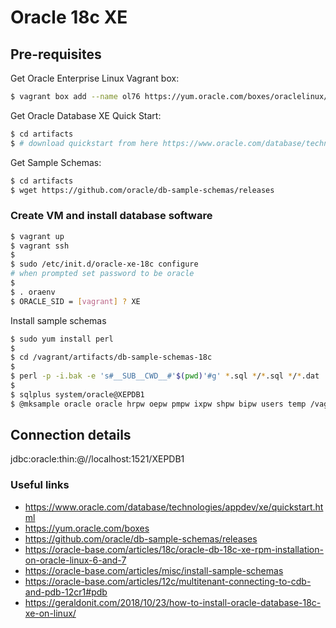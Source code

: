 # Oracle 18c XE

## Pre-requisites 

Get Oracle Enterprise Linux Vagrant box:

```bash
$ vagrant box add --name ol76 https://yum.oracle.com/boxes/oraclelinux/ol76/ol76.box
```

Get Oracle Database XE Quick Start:

```bash
$ cd artifacts
$ # download quickstart from here https://www.oracle.com/database/technologies/appdev/xe/quickstart.html
```


Get Sample Schemas:

```bash
$ cd artifacts
$ wget https://github.com/oracle/db-sample-schemas/releases
```

### Create VM and install database software

```bash
$ vagrant up
$ vagrant ssh
$
$ sudo /etc/init.d/oracle-xe-18c configure
# when prompted set password to be oracle
$
$ . oraenv
$ ORACLE_SID = [vagrant] ? XE
```

Install sample schemas

```bash
$ sudo yum install perl
$
$ cd /vagrant/artifacts/db-sample-schemas-18c
$
$ perl -p -i.bak -e 's#__SUB__CWD__#'$(pwd)'#g' *.sql */*.sql */*.dat
$
$ sqlplus system/oracle@XEPDB1
$ @mksample oracle oracle hrpw oepw pmpw ixpw shpw bipw users temp /vagrant/artifacts/db-sample-schemas-18c/log/ localhost:1521/XEPDB1
```

## Connection details

jdbc:oracle:thin:@//localhost:1521/XEPDB1

### Useful links
- https://www.oracle.com/database/technologies/appdev/xe/quickstart.html
- https://yum.oracle.com/boxes
- https://github.com/oracle/db-sample-schemas/releases
- https://oracle-base.com/articles/18c/oracle-db-18c-xe-rpm-installation-on-oracle-linux-6-and-7
- https://oracle-base.com/articles/misc/install-sample-schemas
- https://oracle-base.com/articles/12c/multitenant-connecting-to-cdb-and-pdb-12cr1#pdb
- https://geraldonit.com/2018/10/23/how-to-install-oracle-database-18c-xe-on-linux/
